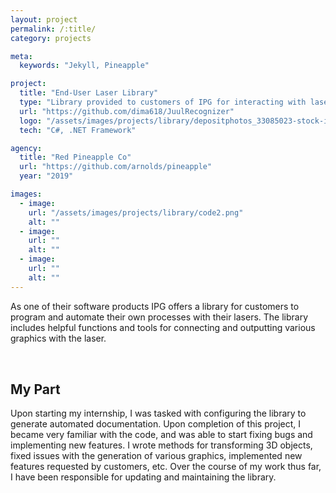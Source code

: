 ```yaml
---
layout: project
permalink: /:title/
category: projects

meta:
  keywords: "Jekyll, Pineapple"

project:
  title: "End-User Laser Library"
  type: "Library provided to customers of IPG for interacting with laser."
  url: "https://github.com/dima618/JuulRecognizer"
  logo: "/assets/images/projects/library/depositphotos_33085023-stock-illustration-vector-code-editor-icon.jpg"
  tech: "C#, .NET Framework"

agency:
  title: "Red Pineapple Co"
  url: "https://github.com/arnolds/pineapple"
  year: "2019"

images:
  - image:
    url: "/assets/images/projects/library/code2.png"
    alt: ""
  - image:
    url: ""
    alt: ""
  - image:
    url: ""
    alt: ""
---
```

<p style="padding: 0 0 2rem;">As one of their software products IPG offers a library for customers to program and automate their own processes with their lasers. The library includes helpful functions and tools for connecting and outputting various graphics with the laser.</p>
<h2>My Part</h2>
<p style="padding: 0 0 2rem;">Upon starting my internship, I was tasked with configuring the library to generate automated documentation. Upon completion of this project, I became very familiar with the code, and was able to start fixing bugs and implementing new features. I wrote methods for transforming 3D objects, fixed issues with the generation of various graphics, implemented new features requested by customers, etc. Over the course of my work thus far, I have been responsible for updating and maintaining the library.</p>
